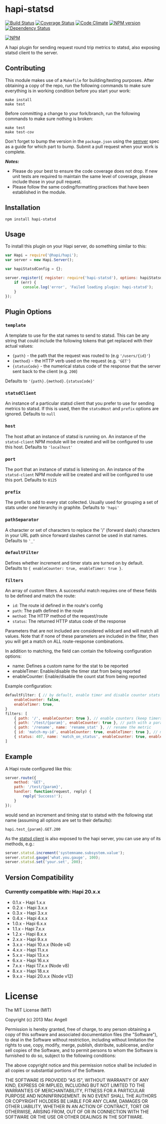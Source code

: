 # hapi-statsd

[![Build Status](https://secure.travis-ci.org/mac-/hapi-statsd.png)](http://travis-ci.org/mac-/hapi-statsd)
[![Coverage Status](https://coveralls.io/repos/mac-/hapi-statsd/badge.png)](https://coveralls.io/r/mac-/hapi-statsd)
[![Code Climate](https://codeclimate.com/github/mac-/hapi-statsd.png)](https://codeclimate.com/github/mac-/hapi-statsd)
[![NPM version](https://badge.fury.io/js/hapi-statsd.png)](http://badge.fury.io/js/hapi-statsd)
[![Dependency Status](https://david-dm.org/mac-/hapi-statsd.png)](https://david-dm.org/mac-/hapi-statsd)

[![NPM](https://nodei.co/npm/hapi-statsd.png?downloads=true&stars=true)](https://nodei.co/npm/hapi-statsd/)

A hapi plugin for sending request round trip metrics to statsd, also exposing statsd client to the server.

## Contributing

This module makes use of a `Makefile` for building/testing purposes. After obtaining a copy of the repo, run the following commands to make sure everything is in working condition before you start your work:

	make install
	make test

Before committing a change to your fork/branch, run the following commands to make sure nothing is broken:

	make test
	make test-cov

Don't forget to bump the version in the `package.json` using the [semver](http://semver.org/spec/v2.0.0.html) spec as a guide for which part to bump. Submit a pull request when your work is complete.

***Notes:***
* Please do your best to ensure the code coverage does not drop. If new unit tests are required to maintain the same level of coverage, please include those in your pull request.
* Please follow the same coding/formatting practices that have been established in the module.

## Installation

	npm install hapi-statsd

## Usage

To install this plugin on your Hapi server, do something similar to this:

```js
var Hapi = require('@hapi/hapi');
var server = new Hapi.Server();

var hapiStatsdConfig = {};

server.register({ register: require('hapi-statsd'), options: hapiStatsdConfig }, function(err) {
	if (err) {
		console.log('error', 'Failed loading plugin: hapi-statsd');
	}
});
```

## Plugin Options

### `template`

A template to use for the stat names to send to statsd. This can be any string that could include the following tokens that get replaced with their actual values:

* `{path}` - the path that the request was routed to (e.g `'/users/{id}'`)
* `{method}` - the HTTP verb used on the request (e.g. `'GET'`)
* `{statusCode}` - the numerical status code of the response that the server sent back to the client (e.g. `200`)

Defaults to `'{path}.{method}.{statusCode}'`

### `statsdClient`

An instance of a particular statsd client that you prefer to use for sending metrics to statsd. If this is used, then the `statsdHost` and `prefix` options are ignored. Defaults to `null`

### `host`

The host athat an instance of statsd is running on. An instance of the `statsd-client` NPM module will be created and will be configured to use this host. Defaults to `'localhost'`

### `port`

The port that an instance of statsd is listening on. An instance of the `statsd-client` NPM module will be created and will be configured to use this port. Defaults to `8125`

### `prefix`

The prefix to add to every stat collected. Usually used for grouping a set of stats under one hierarchy in graphite. Defaults to `'hapi'`

### `pathSeparator`

A character or set of characters to replace the '/' (forward slash) characters in your URL path since forward slashes cannot be used in stat names. Defaults to `'_'`

### `defaultFilter`

Defines whether increment and timer stats are turned on by default. Defaults to `{ enableCounter: true, enableTimer: true }`.

### `filters`

An array of custom filters. A successful match requires one of these fields to be defined and match the route: 
* `id`: The route id defined in the route's config
* `path`: The path defined in the route
* `method`: The HTTP method of the request/route
* `status`: The returned HTTP status code of the response
 
Parameters that are not included are considered wildcard and will match all values. Note that if none of these 
parameters are included in the filter, then you will get a match on ALL route-response combinations.

In addition to matching, the field can contain the following configuration options:

* name: Defines a custom name for the stat to be reported
* enableTimer: Enable/disable the timer stat from being reported
* enableCounter: Enable/disable the count stat from being reported

Example configuration:
```js
defaultFilter: { // by default, enable timer and disable counter stats
    enableCounter: false,
    enableTimer: true,
}
filters: [
    { path: '/', enableCounter: true }, // enable counters (keep timers on as well) for this path
    { path: '/test/{param}', enableCounter: true }, // path with a parameter
    { path: '/rename', name: 'rename_stat' }, // rename the metric
    { id: 'match-my-id', enableCounter: true, enableTimer: true }, // match by route id
    { status: 407, name: 'match_on_status', enableCounter: true, enableTimer: true }, // match by status code
]
````

## Example

A Hapi route configured like this:

```js
server.route({
	method: 'GET',
	path: '/test/{param}',
	handler: function(request, reply) {
		reply('Success!');
	}
});
```

would send an increment and timing stat to statsd with the following stat name (assuming all options are set to their defaults):

	hapi.test_{param}.GET.200

As the [statsd client](https://github.com/msiebuhr/node-statsd-client) is also exposed to the hapi server, you can use any of its methods, e.g.:

```js
server.statsd.increment('systemname.subsystem.value');
server.statsd.gauge('what.you.gauge', 100);
server.statsd.set('your.set', 200);
```

## Version Compatibility

### Currently compatible with: Hapi 20.x.x

* 0.1.x - Hapi 1.x.x
* 0.2.x - Hapi 3.x.x
* 0.3.x - Hapi 3.x.x
* 0.4.x - Hapi 4.x.x
* 1.0.x - Hapi 6.x.x
* 1.1.x - Hapi 7.x.x
* 1.2.x - Hapi 8.x.x
* 2.x.x - Hapi 9.x.x
* 3.x.x - Hapi 10.x.x (Node v4)
* 4.x.x - Hapi 11.x.x
* 5.x.x - Hapi 13.x.x
* 6.x.x - Hapi 16.x.x
* 7.x.x - Hapi 17.x.x (Node v8)
* 8.x.x - Hapi 18.x.x
* 9.x.x - Hapi 20.x.x (Node v12)

# License

The MIT License (MIT)

Copyright (c) 2013 Mac Angell

Permission is hereby granted, free of charge, to any person obtaining a copy of
this software and associated documentation files (the "Software"), to deal in
the Software without restriction, including without limitation the rights to
use, copy, modify, merge, publish, distribute, sublicense, and/or sell copies of
the Software, and to permit persons to whom the Software is furnished to do so,
subject to the following conditions:

The above copyright notice and this permission notice shall be included in all
copies or substantial portions of the Software.

THE SOFTWARE IS PROVIDED "AS IS", WITHOUT WARRANTY OF ANY KIND, EXPRESS OR
IMPLIED, INCLUDING BUT NOT LIMITED TO THE WARRANTIES OF MERCHANTABILITY, FITNESS
FOR A PARTICULAR PURPOSE AND NONINFRINGEMENT. IN NO EVENT SHALL THE AUTHORS OR
COPYRIGHT HOLDERS BE LIABLE FOR ANY CLAIM, DAMAGES OR OTHER LIABILITY, WHETHER
IN AN ACTION OF CONTRACT, TORT OR OTHERWISE, ARISING FROM, OUT OF OR IN
CONNECTION WITH THE SOFTWARE OR THE USE OR OTHER DEALINGS IN THE SOFTWARE.

